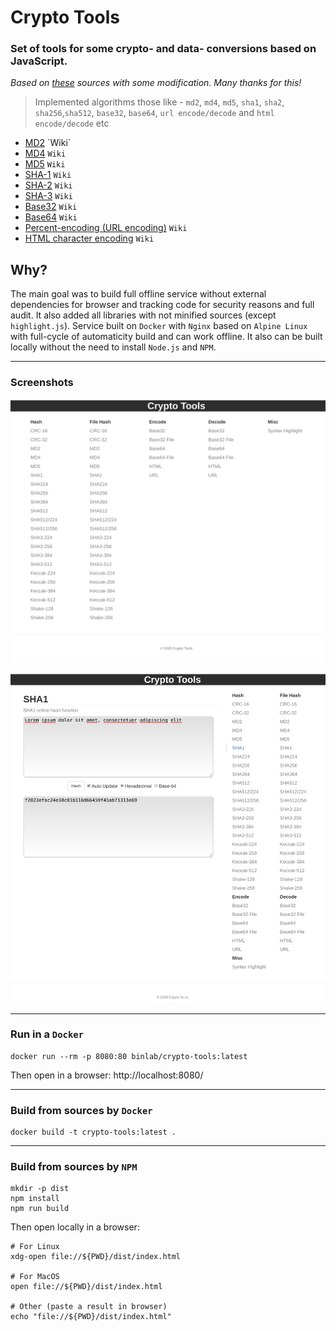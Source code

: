 # Crypto Tools

### Set of tools for some crypto- and data- conversions based on JavaScript.

_Based on [these](https://github.com/emn178/online-tools) sources with some modification. Many thanks for this!_

> Implemented algorithms those like - `md2`, `md4`, `md5`, `sha1`, `sha2`, `sha256`,`sha512`, `base32`, `base64`, `url encode/decode` and `html encode/decode` etc

- [MD2](https://en.wikipedia.org/wiki/MD2_(hash_function)) `Wiki`
- [MD4](https://en.wikipedia.org/wiki/MD4) `Wiki`
- [MD5](https://en.wikipedia.org/wiki/MD5) `Wiki`
- [SHA-1](https://en.wikipedia.org/wiki/SHA-1) `Wiki`
- [SHA-2](https://en.wikipedia.org/wiki/SHA-2) `Wiki`
- [SHA-3](https://en.wikipedia.org/wiki/SHA-3) `Wiki`
- [Base32](https://en.wikipedia.org/wiki/Base32) `Wiki`
- [Base64](https://en.wikipedia.org/wiki/Base64) `Wiki`
- [Percent-encoding (URL encoding)](https://en.wikipedia.org/wiki/Percent-encoding) `Wiki`
- [HTML character encoding](https://en.wikipedia.org/wiki/Character_encodings_in_HTML) `Wiki`


## Why?

The main goal was to build full offline service without external dependencies for browser and tracking code for security reasons and full audit. It also added all libraries with not minified sources (except `highlight.js`). Service built on `Docker` with `Nginx` based on `Alpine Linux` with full-cycle of automaticity build and can work offline. It also can be built locally without the need to install `Node.js` and `NPM`.

---

### Screenshots

![screenshot1](https://raw.githubusercontent.com/binlab/crypto-tools/master/docs/screenshot1.png)

![screenshot2](https://raw.githubusercontent.com/binlab/crypto-tools/master/docs/screenshot2.png)

---

### Run in a `Docker`

```shell
docker run --rm -p 8080:80 binlab/crypto-tools:latest
```

Then open in a browser: http://localhost:8080/

---

### Build from sources by `Docker`

```shell
docker build -t crypto-tools:latest .
```

---

### Build from sources by `NPM`

```shell
mkdir -p dist
npm install
npm run build
```

Then open locally in a browser:

```shell
# For Linux
xdg-open file://${PWD}/dist/index.html

# For MacOS
open file://${PWD}/dist/index.html

# Other (paste a result in browser)
echo "file://${PWD}/dist/index.html"
```